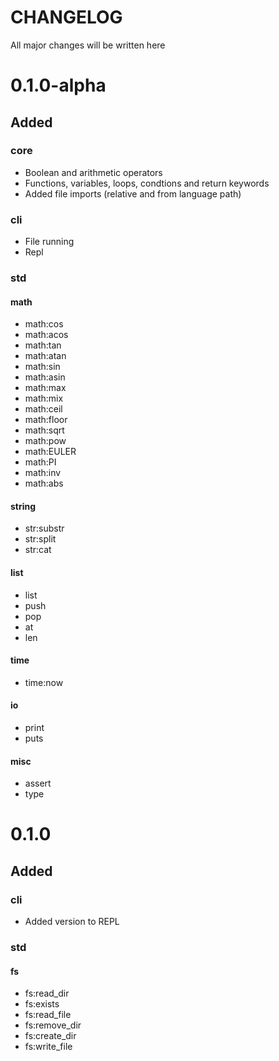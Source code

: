 # CHANGELOG

All major changes will be written here

# 0.1.0-alpha

## Added

### core

- Boolean and arithmetic operators
- Functions, variables, loops, condtions and return keywords
- Added file imports (relative and from language path)

### cli 

- File running
- Repl

### std

#### math

- math:cos
- math:acos
- math:tan
- math:atan
- math:sin
- math:asin
- math:max
- math:mix
- math:ceil
- math:floor
- math:sqrt
- math:pow
- math:EULER
- math:PI
- math:inv
- math:abs

#### string

- str:substr
- str:split
- str:cat

#### list

- list
- push
- pop
- at 
- len

#### time

- time:now

#### io

- print
- puts

#### misc

- assert
- type

# 0.1.0 

## Added

### cli

- Added version to REPL

### std

#### fs

- fs:read_dir
- fs:exists
- fs:read_file
- fs:remove_dir
- fs:create_dir
- fs:write_file
